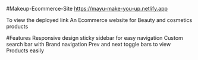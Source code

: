 #Makeup-Ecommerce-Site
https://mayu-make-you-up.netlify.app

To view the deployed link
An Ecommerce website for Beauty and cosmetics products

#Features
Responsive design
sticky sidebar for easy navigation
Custom search bar with Brand navigation
Prev and next toggle bars to view Products easily
